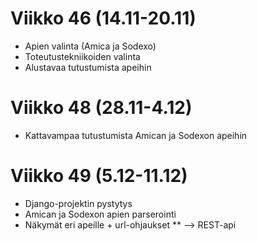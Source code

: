# Viikko 46 (14.11-20.11)
* Apien valinta (Amica ja Sodexo)
* Toteutustekniikoiden valinta
* Alustavaa tutustumista apeihin

# Viikko 48 (28.11-4.12)
* Kattavampaa tutustumista Amican ja Sodexon apeihin

# Viikko 49 (5.12-11.12)
* Django-projektin pystytys
* Amican ja Sodexon apien parserointi
* Näkymät eri apeille  + url-ohjaukset
** --> REST-api
